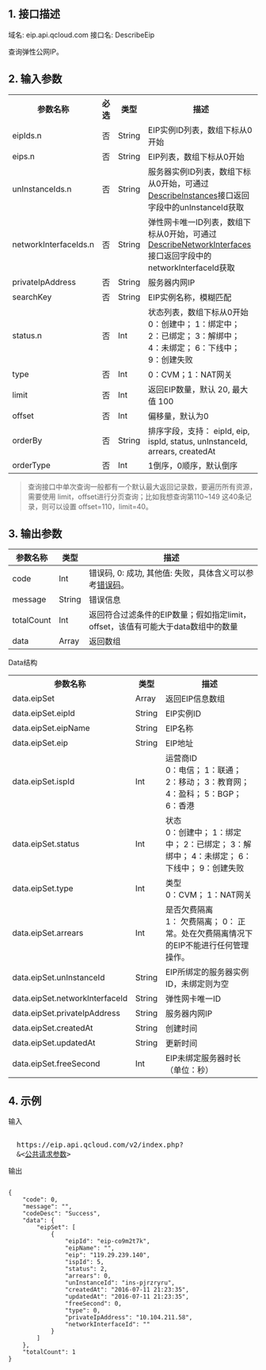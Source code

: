 ## 1. 接口描述
 
域名: eip.api.qcloud.com
接口名: DescribeEip

查询弹性公网IP。

 

## 2. 输入参数
 

<table class="t"><tbody><tr>
<th><b>参数名称</b></th>
<th><b>必选</b></th>
<th><b>类型</b></th>
<th><b>描述</b></th>
<tr>
<td> eipIds.n  <td> 否 <td> String <td> EIP实例ID列表，数组下标从0开始
<tr>
<td> eips.n  <td> 否 <td> String <td> EIP列表，数组下标从0开始
<tr>
<td> unInstanceIds.n  <td> 否 <td> String <td> 服务器实例ID列表，数组下标从0开始，可通过<a href="http://www.qcloud.com/doc/api/229/%E6%9F%A5%E7%9C%8B%E5%AE%9E%E4%BE%8B%E5%88%97%E8%A1%A8" title="DescribeInstances">DescribeInstances</a>接口返回字段中的unInstanceId获取
<tr>
<td> networkInterfaceIds.n <td> 否 <td> String <td> 弹性网卡唯一ID列表，数组下标从0开始，可通过<a href="/doc/api/245/4814" title="DescribeNetworkInterfaces">DescribeNetworkInterfaces</a>接口返回字段中的networkInterfaceId获取
<tr>
<td> privateIpAddress  <td> 否 <td> String <td> 服务器内网IP
<tr>
<td> searchKey <td> 否 <td> String <td> EIP实例名称，模糊匹配
<tr>
<td> status.n  <td> 否 <td> Int <td> 状态列表，数组下标从0开始<br>0：创建中； 1：绑定中； 2：已绑定； 3：解绑中； 4：未绑定； 6：下线中； 9：创建失败
<tr>
<td> type  <td> 否 <td> Int <td> 0：CVM；1：NAT网关
<tr>
<td> limit <td> 否 <td> Int <td> 返回EIP数量，默认 20, 最大值 100
<tr>
<td> offset <td> 否 <td> Int <td> 偏移量，默认为0
<tr>
<td> orderBy <td> 否 <td> String <td> 排序字段，支持： eipId, eip, ispId, status, unInstanceId, arrears, createdAt
<tr>
<td> orderType <td> 否 <td> Int <td> 1倒序，0顺序，默认倒序
</tbody></table>

 > 查询接口中单次查询一般都有一个默认最大返回记录数，要遍历所有资源，需要使用 limit，offset进行分页查询；比如我想查询第110~149 这40条记录，则可以设置 offset=110，limit=40。

## 3. 输出参数
 | 参数名称 | 类型 | 描述 |
|---------|---------|---------|
| code |  Int | 错误码, 0: 成功, 其他值: 失败，具体含义可以参考<a href="/doc/api/229/1234" title="错误码">错误码</a>。 |
| message |   String | 错误信息 |
|  totalCount  |  Int |  返回符合过滤条件的EIP数量；假如指定limit，offset，该值有可能大于data数组中的数量 |
| data |   Array | 返回数组 |

Data结构


<table class="t"><tbody><tr>
<th><b>参数名称</b></th>
<th><b>类型</b></th>
<th><b>描述</b></th>
<tr>
<td> data.eipSet <td> Array <td> 返回EIP信息数组
<tr>
<td> data.eipSet.eipId <td> String <td> EIP实例ID
<tr>
<td> data.eipSet.eipName <td> String <td> EIP名称
<tr>
<td> data.eipSet.eip <td> String <td> EIP地址
<tr>
<td> data.eipSet.ispId <td> Int <td> 运营商ID<br> 0：电信； 1：联通； 2：移动； 3：教育网； 4：盈科； 5：BGP； 6：香港
<tr>
<td> data.eipSet.status <td> Int <td> 状态<br> 0：创建中； 1：绑定中； 2：已绑定； 3：解绑中； 4：未绑定； 6：下线中； 9：创建失败
<tr>
<td> data.eipSet.type <td> Int <td> 类型<br> 0：CVM； 1：NAT网关
<tr>
<td> data.eipSet.arrears <td> Int <td> 是否欠费隔离<br> 1： 欠费隔离； 0： 正常。处在欠费隔离情况下的EIP不能进行任何管理操作。
<tr>
<td> data.eipSet.unInstanceId <td> String <td> EIP所绑定的服务器实例ID，未绑定则为空
<tr>
<td> data.eipSet.networkInterfaceId <td> String <td> 弹性网卡唯一ID
<tr>
<td> data.eipSet.privateIpAddress <td> String <td> 服务器内网IP
<tr>
<td> data.eipSet.createdAt <td> String <td> 创建时间
<tr>
<td> data.eipSet.updatedAt <td> String <td> 更新时间
<tr>
<td> data.eipSet.freeSecond <td> Int <td> EIP未绑定服务器时长（单位：秒）
</tbody></table>

 

## 4. 示例
 
输入
<pre>

  https://eip.api.qcloud.com/v2/index.php?
  &<<a href="https://www.qcloud.com/doc/api/229/6976">公共请求参数</a>>
</pre>

输出
```

{
    "code": 0,
    "message": "",
    "codeDesc": "Success",
    "data": {
        "eipSet": [
            {
                "eipId": "eip-co9m2t7k",
                "eipName": "",
                "eip": "119.29.239.140",
                "ispId": 5,
                "status": 2,
                "arrears": 0,
                "unInstanceId": "ins-pjrzryru",
                "createdAt": "2016-07-11 21:23:35",
                "updatedAt": "2016-07-11 21:23:35",
                "freeSecond": 0,
                "type": 0,
                "privateIpAddress": "10.104.211.58",
                "networkInterfaceId": ""
            }
        ]
    },
    "totalCount": 1
}

```

